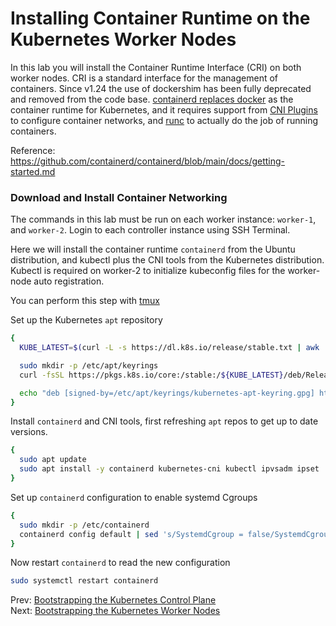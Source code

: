 # Installing Container Runtime on the Kubernetes Worker Nodes

In this lab you will install the Container Runtime Interface (CRI) on both worker nodes. CRI is a standard interface for the management of containers. Since v1.24 the use of dockershim has been fully deprecated and removed from the code base. [containerd replaces docker](https://kodekloud.com/blog/kubernetes-removed-docker-what-happens-now/) as the container runtime for Kubernetes, and it requires support from [CNI Plugins](https://github.com/containernetworking/plugins) to configure container networks, and [runc](https://github.com/opencontainers/runc) to actually do the job of running containers.

Reference: https://github.com/containerd/containerd/blob/main/docs/getting-started.md

### Download and Install Container Networking

The commands in this lab must be run on each worker instance: `worker-1`, and `worker-2`. Login to each controller instance using SSH Terminal.

Here we will install the container runtime `containerd` from the Ubuntu distribution, and kubectl plus the CNI tools from the Kubernetes distribution. Kubectl is required on worker-2 to initialize kubeconfig files for the worker-node auto registration.

[//]: # (host:worker-1-worker-2)

You can perform this step with [tmux](01-prerequisites.md#running-commands-in-parallel-with-tmux)

Set up the Kubernetes `apt` repository

```bash
{
  KUBE_LATEST=$(curl -L -s https://dl.k8s.io/release/stable.txt | awk 'BEGIN { FS="." } { printf "%s.%s", $1, $2 }')

  sudo mkdir -p /etc/apt/keyrings
  curl -fsSL https://pkgs.k8s.io/core:/stable:/${KUBE_LATEST}/deb/Release.key | sudo gpg --dearmor -o /etc/apt/keyrings/kubernetes-apt-keyring.gpg

  echo "deb [signed-by=/etc/apt/keyrings/kubernetes-apt-keyring.gpg] https://pkgs.k8s.io/core:/stable:/${KUBE_LATEST}/deb/ /" | sudo tee /etc/apt/sources.list.d/kubernetes.list
}
```

Install `containerd` and CNI tools, first refreshing `apt` repos to get up to date versions.

```bash
{
  sudo apt update
  sudo apt install -y containerd kubernetes-cni kubectl ipvsadm ipset
}
```

Set up `containerd` configuration to enable systemd Cgroups

```bash
{
  sudo mkdir -p /etc/containerd
  containerd config default | sed 's/SystemdCgroup = false/SystemdCgroup = true/' | sudo tee /etc/containerd/config.toml
}
```

Now restart `containerd` to read the new configuration

```bash
sudo systemctl restart containerd
```


Prev: [Bootstrapping the Kubernetes Control Plane](08-bootstrapping-kubernetes-controllers.md)</br>
Next: [Bootstrapping the Kubernetes Worker Nodes](10-bootstrapping-kubernetes-workers.md)
